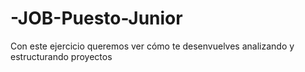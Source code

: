 # -JOB-Puesto-Junior
Con este ejercicio queremos ver cómo te desenvuelves analizando y estructurando proyectos
